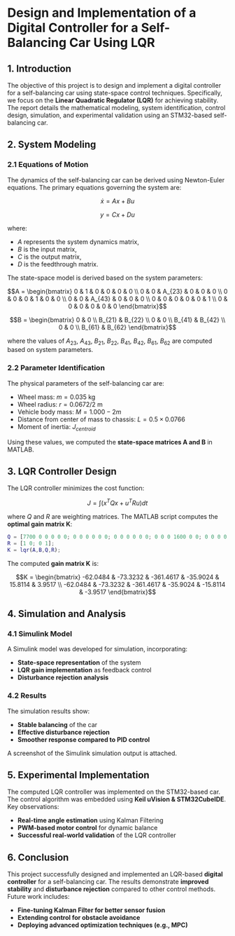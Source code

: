 # Design and Implementation of a Digital Controller for a Self-Balancing Car Using LQR

## 1. Introduction

The objective of this project is to design and implement a digital controller for a self-balancing car using state-space control techniques. Specifically, we focus on the **Linear Quadratic Regulator (LQR)** for achieving stability. The report details the mathematical modeling, system identification, control design, simulation, and experimental validation using an STM32-based self-balancing car.

## 2. System Modeling

### 2.1 Equations of Motion
The dynamics of the self-balancing car can be derived using Newton-Euler equations. The primary equations governing the system are:

$$\dot{x} = Ax + Bu$$

$$y = Cx + Du$$

where:
- $A$ represents the system dynamics matrix,
- $B$ is the input matrix,
- $C$ is the output matrix,
- $D$ is the feedthrough matrix.

The state-space model is derived based on the system parameters:

$$A = \begin{bmatrix} 
0 & 1 & 0 & 0 & 0 & 0 \\ 
0 & 0 & A_{23} & 0 & 0 & 0 \\ 
0 & 0 & 0 & 1 & 0 & 0 \\ 
0 & 0 & A_{43} & 0 & 0 & 0 \\ 
0 & 0 & 0 & 0 & 0 & 1 \\ 
0 & 0 & 0 & 0 & 0 & 0 
\end{bmatrix}$$

$$B = \begin{bmatrix} 
0 & 0 \\ 
B_{21} & B_{22} \\ 
0 & 0 \\ 
B_{41} & B_{42} \\ 
0 & 0 \\ 
B_{61} & B_{62} 
\end{bmatrix}$$

where the values of $A_{23}$, $A_{43}$, $B_{21}$, $B_{22}$, $B_{41}$, $B_{42}$, $B_{61}$, $B_{62}$ are computed based on system parameters.

### 2.2 Parameter Identification

The physical parameters of the self-balancing car are:
- Wheel mass: $m = 0.035$ kg
- Wheel radius: $r = 0.0672/2$ m
- Vehicle body mass: $M = 1.000-2m$
- Distance from center of mass to chassis: $L = 0.5 \times 0.0766$
- Moment of inertia: $J_{centroid}$

Using these values, we computed the **state-space matrices A and B** in MATLAB.

## 3. LQR Controller Design

The LQR controller minimizes the cost function:

$$J = \int (x^TQx + u^TRu) dt$$

where $Q$ and $R$ are weighting matrices. The MATLAB script computes the **optimal gain matrix K**:

```matlab
Q = [7700 0 0 0 0 0; 0 0 0 0 0 0; 0 0 0 0 0 0; 0 0 0 1600 0 0; 0 0 0 0 500 0; 0 0 0 0 0 0];
R = [1 0; 0 1];
K = lqr(A,B,Q,R);
```

The computed **gain matrix K** is:

$$K = \begin{bmatrix} 
-62.0484 & -73.3232 & -361.4617 & -35.9024 & 15.8114 & 3.9517 \\ 
-62.0484 & -73.3232 & -361.4617 & -35.9024 & -15.8114 & -3.9517 
\end{bmatrix}$$

## 4. Simulation and Analysis

### 4.1 Simulink Model
A Simulink model was developed for simulation, incorporating:
- **State-space representation** of the system
- **LQR gain implementation** as feedback control
- **Disturbance rejection analysis**

### 4.2 Results
The simulation results show:
- **Stable balancing** of the car
- **Effective disturbance rejection**
- **Smoother response compared to PID control**

A screenshot of the Simulink simulation output is attached.

## 5. Experimental Implementation

The computed LQR controller was implemented on the STM32-based car. The control algorithm was embedded using **Keil uVision & STM32CubeIDE**. Key observations:
- **Real-time angle estimation** using Kalman Filtering
- **PWM-based motor control** for dynamic balance
- **Successful real-world validation** of the LQR controller

## 6. Conclusion

This project successfully designed and implemented an LQR-based **digital controller** for a self-balancing car. The results demonstrate **improved stability** and **disturbance rejection** compared to other control methods. Future work includes:
- **Fine-tuning Kalman Filter for better sensor fusion**
- **Extending control for obstacle avoidance**
- **Deploying advanced optimization techniques (e.g., MPC)**
